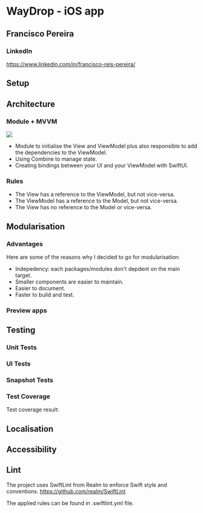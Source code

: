 # WayDrop - iOS app
## Francisco Pereira
### LinkedIn
https://www.linkedin.com/in/francisco-reis-pereira/

## Setup


## Architecture
### Module + MVVM

![](./img/mvvm.png)

- Module to initialise the View and ViewModel plus also responsible to add the dependencies to the ViewModel. 
- Using Combine to manage state.
- Creating bindings between your UI and your ViewModel with SwiftUI.

### Rules
- The View has a reference to the ViewModel, but not vice-versa.
- The ViewModel has a reference to the Model, but not vice-versa.
- The View has no reference to the Model or vice-versa.

## Modularisation 

### Advantages
Here are some of the reasons why I decided to go for modularisation:
- Indepedency: each packages/modules don't depdent on the main target.
- Smaller components are easier to maintain.
- Easier to document.
- Faster to build and test.

### Preview apps


## Testing

### Unit Tests


### UI Tests

### Snapshot Tests

### Test Coverage
Test coverage result:


## Localisation


## Accessibility

## Lint
The project uses SwiftLint from Realm to enforce Swift style and conventions.
https://github.com/realm/SwiftLint

The applied rules can be found in .swiftlint.yml file.
